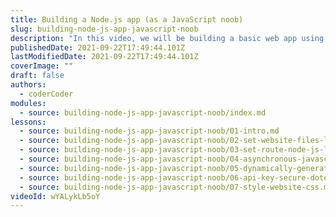 ```yaml
---
title: Building a Node.js app (as a JavaScript noob)
slug: building-node-js-app-javascript-noob
description: "In this video, we will be building a basic web app using Node.js (Express.js) loading external API data using asynchronous JavaScript."
publishedDate: 2021-09-22T17:49:44.101Z
lastModifiedDate: 2021-09-22T17:49:44.101Z
coverImage: ""
draft: false
authors:
  - coderCoder
modules:
  - source: building-node-js-app-javascript-noob/index.md
lessons:
  - source: building-node-js-app-javascript-noob/01-intro.md
  - source: building-node-js-app-javascript-noob/02-set-website-files-local-express-js-site.md
  - source: building-node-js-app-javascript-noob/03-set-route-node-js-load-api-data-fetch.md
  - source: building-node-js-app-javascript-noob/04-asynchronous-javascript-json-data-server-side-client.md
  - source: building-node-js-app-javascript-noob/05-dynamically-generate-image-tag-javascript.md
  - source: building-node-js-app-javascript-noob/06-api-key-secure-dotenv.md
  - source: building-node-js-app-javascript-noob/07-style-website-css.md
videoId: wYALykLb5oY
---
```

